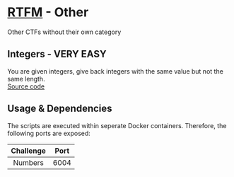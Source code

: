 # [RTFM](../README.md) - Other
Other CTFs without their own category


## Integers - VERY EASY

You are given integers, give back integers with the same value but not the same length.\
[Source code](integers/files/challenge.py)

## Usage & Dependencies

The scripts are executed within seperate Docker containers. Therefore, the following ports are exposed:

| Challenge | Port |
|:---------:|:----:|
|  Numbers  | 6004 |
